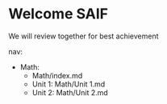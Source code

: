 # Welcome SAIF

We will review together for best achievement  

nav:
  - Math:
    - Math/index.md 
    - Unit 1: Math/Unit 1.md
    - Unit 2: Math/Unit 2.md

